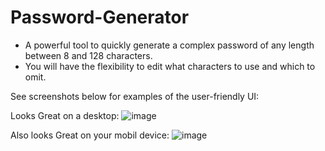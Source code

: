 # Password-Generator

- A powerful tool to quickly generate a complex password of any length between 8 and 128 characters.
- You will have the flexibility to edit what characters to use and which to omit.

See screenshots below for examples of the user-friendly UI:

Looks Great on a desktop:
![image](https://user-images.githubusercontent.com/124936942/224587421-9363260d-4e18-4030-ac02-98a42c59fde3.png)

Also looks Great on your mobil device:
![image](https://user-images.githubusercontent.com/124936942/224589127-39a000e6-9d9e-49fd-bf37-f74f5173f6c6.png)

